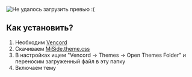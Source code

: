 ![Не удалось загрузить превью :(](https://i.imgur.com/nEInXLS.png)

## Как установить?
1. Необходим [Vencord](https://vencord.dev/)
2. Скачиваем [MiSide.theme.css](https://github.com/streetraceing/miside-theme/blob/main/MiSide.theme.css)
3. В настройках ищем "Vencord -> Themes -> Open Themes Folder" и переносим загруженный файл в эту папку
4. Включаем тему

